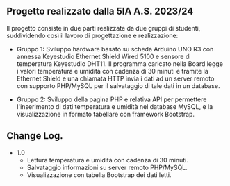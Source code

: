 ## Progetto realizzato dalla 5IA A.S. 2023/24 ##

Il progetto consiste in due parti realizzate da due gruppi di studenti, suddividendo così il lavoro di progettazione e realizzazione:   
- Gruppo 1: Sviluppo hardware basato su scheda Arduino UNO R3 con annessa Keyestudio Ethernet Shield Wired 5100 e sensore di temperatura Keyestudio DHT11. Il programma caricato nella Board legge i valori temperatura e umidità con cadenza di 30 minuti e tramite la Ethernet Shield e una chiamata HTTP invia i dati ad un server remoto con supporto PHP/MySQL per il salvataggio di tale dati in un database.

- Gruppo 2: Sviluppo della pagina PHP e relativa API per permettere l'inserimento di dati temperatura e umidità nel database MySQL, e la visualizzazione in formato tabellare con framework Bootstrap.

## Change Log. ##
- 1.0
    - Lettura temperatura e umidità con cadenza di 30 minuti.
    - Salvataggio informazioni su server remoto PHP/MySQL.
    - Visualizzazione con tabella Bootstrap dei dati letti. 